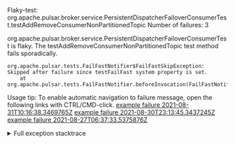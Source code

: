         
Flaky-test: org.apache.pulsar.broker.service.PersistentDispatcherFailoverConsumerTest.testAddRemoveConsumerNonPartitionedTopic
Number of failures: 3

org.apache.pulsar.broker.service.PersistentDispatcherFailoverConsumerTest is flaky. The testAddRemoveConsumerNonPartitionedTopic test method fails sporadically.

```
org.apache.pulsar.tests.FailFastNotifier$FailFastSkipException: Skipped after failure since testFailFast system property is set.
	at org.apache.pulsar.tests.FailFastNotifier.beforeInvocation(FailFastNotifier.java:88)

```

Usage tip: To enable automatic navigation to failure message, open the following links with CTRL/CMD-click.
[example failure 2021-08-31T10:16:38.3469765Z](https://github.com/apache/pulsar/runs/3471501156?check_suite_focus=true#step:10:1169)
[example failure 2021-08-30T23:13:45.3437245Z](https://github.com/apache/pulsar/runs/3467152431?check_suite_focus=true#step:9:425)
[example failure 2021-08-27T06:37:33.5375876Z](https://github.com/apache/pulsar/runs/3440411059?check_suite_focus=true#step:9:2347)


<details>
<summary>Full exception stacktrace</summary>
<code><pre>
org.apache.pulsar.tests.FailFastNotifier$FailFastSkipException: Skipped after failure since testFailFast system property is set.
	at org.apache.pulsar.tests.FailFastNotifier.beforeInvocation(FailFastNotifier.java:88)

</pre></code>
</details>

